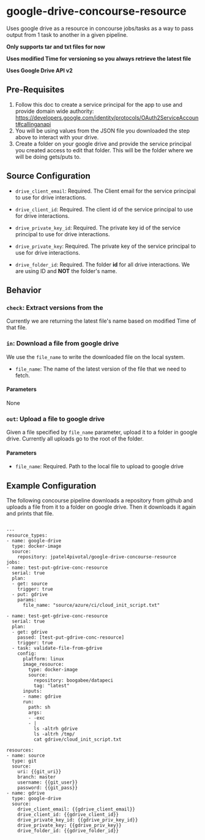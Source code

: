# google-drive-concourse-resource

Uses google drive as a resource in concourse jobs/tasks as a way to pass output from 1 task to another in a given pipeline.

**Only supports tar and txt files for now**

**Uses modified Time for versioning so you always retrieve the latest file**

**Uses Google Drive API v2**

## Pre-Requisites

1. Follow this doc to create a service principal for the app to use and provide domain wide authority: https://developers.google.com/identity/protocols/OAuth2ServiceAccount#callinganapi
1. You will be using values from the JSON file you downloaded the step above to interact with your drive.
1. Create a folder on your google drive and provide the service principal you created access to edit that folder. This will be the folder where we will be doing gets/puts to.

## Source Configuration

* ``drive_client_email``: Required. The Client email for the service principal to use for drive interactions.

* ``drive_client_id``: Required. The client id of the service principal to use for drive interactions.

* ``drive_private_key_id``: Required. The private key id of the service principal to use for drive interactions.

* ``drive_private_key``: Required. The private key of the service principal to use for drive interactions.

* ``drive_folder_id``: Required. The folder **id** for all drive interactions. We are using ID and **NOT** the folder's name.

## Behavior

### ``check``: Extract versions from the

Currently we are returning the latest file's name based on modified Time of that file.

### ``in``: Download a file from google drive

We use the ``file_name`` to write the downloaded file on the local system.

  * ``file_name``: The name of the latest version of the file that we need to fetch.

#### Parameters

None


### ``out``: Upload a file to google drive

Given a file specified by ``file_name`` parameter, upload it to a folder in google drive. Currently all uploads go to the root of the folder.

#### Parameters

* ``file_name``: Required. Path to the local file to upload to google drive

## Example Configuration

The following concourse pipeline downloads a repository from github and uploads a file from it to a folder on google drive. Then it downloads it again and prints that file.

```

---
resource_types:
- name: google-drive
  type: docker-image
  source:
    repository: jpatel4pivotal/google-drive-concourse-resource
jobs:
- name: test-put-gdrive-conc-resource
  serial: true
  plan:
  - get: source
    trigger: true
  - put: gdrive
    params:
      file_name: "source/azure/ci/cloud_init_script.txt"

- name: test-get-gdrive-conc-resource
  serial: true
  plan:
  - get: gdrive
    passed: [test-put-gdrive-conc-resource]
    trigger: true
  - task: validate-file-from-gdrive
    config:
      platform: linux
      image_resource:
        type: docker-image
        source:
          repository: boogabee/datapeci
          tag: "latest"
      inputs:
      - name: gdrive
      run:
        path: sh
        args:
        - -exc
        - |
          ls -altrh gdrive
          ls -altrh /tmp/
          cat gdrive/cloud_init_script.txt

resources:
- name: source
  type: git
  source:
    uri: {{git_uri}}
    branch: master
    username: {{git_user}}
    password: {{git_pass}}
- name: gdrive
  type: google-drive
  source:
    drive_client_email: {{gdrive_client_email}}
    drive_client_id: {{gdrive_client_id}}
    drive_private_key_id: {{gdrive_priv_key_id}}
    drive_private_key: {{gdrive_priv_key}}
    drive_folder_id: {{gdrive_folder_id}}


```
